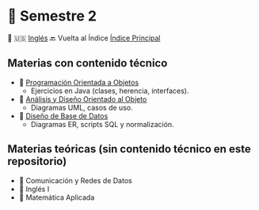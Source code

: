 # 📘 Semestre 2

🔄 🇺🇸 [Inglés](README.md)
🔙 Vuelta al Índice [Índice Principal](../README.es.md)

## Materias con contenido técnico

- 📁 [Programación Orientada a Objetos](./poo)
  - Ejercicios en Java (clases, herencia, interfaces).
- 📁 [Análisis y Diseño Orientado al Objeto](./analisis-diseno-oo)
  - Diagramas UML, casos de uso.
- 📁 [Diseño de Base de Datos](./diseno-bd)
  - Diagramas ER, scripts SQL y normalización.

## Materias teóricas (sin contenido técnico en este repositorio)

- 🧠 Comunicación y Redes de Datos
- 🧠 Inglés I
- 🧠 Matemática Aplicada
